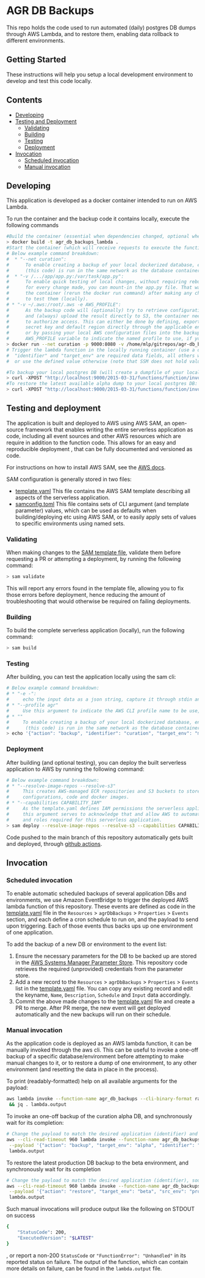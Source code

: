 # AGR DB Backups

This repo holds the code used to run automated (daily) postgres DB dumps through AWS Lambda,
and to restore them, enabling data rollback to different environments.

## Getting Started

These instructions will help you setup a local development environment to develop and test this code locally.

## Contents

-  [Developing](#developing)
-  [Testing and Deployment](#testing-and-deployment)
   *  [Validating](#validating)
   *  [Building](#building)
   *  [Testing](#testing)
   *  [Deployment](#deployment)
-  [Invocation](#invocation)
   *  [Scheduled invocation](#scheduled-invocation)
   *  [Manual invocation](#manual-invocation)


## Developing
This application is developed as a docker container intended to run on AWS Lambda.

To run the container and the backup code it contains locally, execute the following commands
```bash
#Build the container (essential when dependencies changed, optional when only app.py changes were made.)
> docker build -t agr_db_backups_lambda .
#Start the container (which will receive requests to execute the function)
# Below example command breakdown:
#  * "--net curation":
#      To enable creating a backup of your local dockerized database, ensure the backup container
#      (this code) is run in the same network as the database container (here "curation").
#  * "-v /.../app/app.py:/var/task/app.py":
#      To enable quick testing of local changes, without requiring rebuilding the container
#      for every change made, you can mount-in the app.py file. That way you only need to restart
#      the container (rerun the docker run command) after making any changes to the file to be able
#      to test them (locally).
# * "-v ~/.aws:/root/.aws -e AWS_PROFILE":
#      As the backup code will (optionally) try to retrieve configuration settings from AWS SSM,
#      and (always) upload the result directly to S3, the container needs to be aware of valid AWS credentials
#      to authorize access. This can either be done by defining, exporting and passing on the AWS access key,
#      secret key and default region directly through the applicable environment variables (see https://docs.aws.amazon.com/cli/latest/userguide/cli-configure-envvars.html),
#      or by passing your local AWS configuration files into the backup container, optionally accompanied by the
#      AWS_PROFILE variable to indicate the named profile to use, if your agr profile does not have the "default" name.
> docker run --net curation -p 9000:8080 -v /home/mlp/gitrepos/agr-db_backups/app/app.py:/var/task/app.py -v ~/.aws:/root/.aws -e AWS_PROFILE agr_db_backups_lambda
# Trigger the lambda function in the locally running container (use a different terminal session)
#  "identifier" and "target_env" are required data fields, all others will be retrieved from SSM when left undefined,
#  or use the defined value otherwise (note that SSM does not hold values for local dev env operations/testing).

#To backup your local postgres DB (will create a dumpfile of your local DB in S3):
> curl -XPOST "http://localhost:9000/2015-03-31/functions/function/invocations" -d '{"action": "backup", "identifier": "curation", "target_env": "mluypaert-dev", "db_name": "curation", "db_user": "postgres", "db_password": "...", "db_host": "postgres", "s3_bucket": "agr-db-backups"}'
#To restore the latest available alpha dump to your local postgres DB:
> curl -XPOST "http://localhost:9000/2015-03-31/functions/function/invocations" -d '{"action": "restore", "identifier": "curation", "src_env": "alpha", "target_env": "mluypaert-dev", "db_name": "curation", "db_user": "postgres", "db_password": "...", "db_host": "postgres"}'
```


## Testing and deployment
The application is built and deployed to AWS using AWS SAM, an open-source framework that enables
writing the entire serverless application as code, including all event sources and other AWS resources
which are require in addition to the function code. This allows for an easy and reproducible deployment
, that can be fully documented and versioned as code.

For instructions on how to install AWS SAM, see the [AWS docs](https://docs.aws.amazon.com/serverless-application-model/latest/developerguide/serverless-sam-cli-install.html).

SAM configuration is generally stored in two files:
 * [template.yaml](template.yaml)
    This file contains the AWS SAM template describing all aspects of the serverless application.
 * [samconfig.toml](samconfig.toml)
    This file contains sets of CLI argument (and template parameter) values,
    which can be used as defaults when building/deploying etc using AWS SAM,
    or to easily apply sets of values to specific environments using named sets.

### Validating
When making changes to the [SAM template file](template.yaml), validate them before requesting a PR
or attempting a deployment, by running the following command:
```bash
> sam validate
```
This will report any errors found in the template file, allowing you to fix those errors before deployment,
hence reducing the amount of troubleshooting that would otherwise be required on failing deployments.

### Building
To build the complete serverless application (locally), run the following command:
```bash
> sam build
```

### Testing
After building, you can test the application locally using the sam cli:
```bash
# Below example command breakdown:
# * "-e -":
#     echo the input data as a json string, capture it through stdin and pass it on to the function
# * "--profile agr"
#     Use this argument to indicate the AWS CLI profile name to be use, if it is not named "default" (otherwise ommit this argument).
# * ""
#     To enable creating a backup of your local dockerized database, ensure the lambda container
#      (this code) is run in the same network as the database container (here "curation").
> echo '{"action": "backup", "identifier": "curation", "target_env": "mluypaert-dev", "db_name": "curation", "db_user": "postgres", "db_password": "...", "db_host": "postgres", "s3_bucket": "agr-db-backups"}' | sam local invoke "agrDbBackups" --event - --profile agr --docker-network curation
```

### Deployment
After building (and optional testing), you can deploy the built
serverless application to AWS by running the following command:
```bash
# Below example command breakdown:
# * "--resolve-image-repos --resolve-s3"
#     This creates AWS-managed ECR repositories and S3 buckets to store the serverless application's
#     configurations, code and docker images.
# * "--capabilities CAPABILITY_IAM"
#     As the template.yaml defines IAM permissions the serverless application needs to function correctly,
#     this argument serves to acknowledge that and allow AWS to automatically create the necessary IAM policies
#     and roles required for this serverless application.
> sam deploy --resolve-image-repos --resolve-s3 --capabilities CAPABILITY_IAM
```
Code pushed to the main branch of this repository automatically gets built and deployed, through [github actions](./.github/workflows/main-build-and-deploy.yml).


## Invocation
### Scheduled invocation
To enable automatic scheduled backups of several application DBs and environments,
we use Amazon EventBridge to trigger the deployed AWS lambda function of this repository.
These events are defined as code in the [template.yaml](template.yaml) file in the `Resources` > `agrDbBackups` > `Properties` > `Events` section,
and each define a cron schedule to run on, and the payload to send upon triggering.
Each of those events thus backs ups up one environment of one application.

To add the backup of a new DB or environment to the event list:
1. Ensure the necessary parameters for the DB to be backed up are stored in the [AWS Systems Manager Parameter Store](https://us-east-1.console.aws.amazon.com/systems-manager/parameters/). This repository code retrieves the required (unprovided) credentials from the parameter store.
2. Add a new record to the `Resources` > `agrDbBackups` > `Properties` > `Events` list in the [template.yaml](template.yaml) file.
   You can copy any existing record and edit the keyname, `Name`, `Description`, `Schedule` and `Input` data accordingly.
3. Commit the above made changes to the [template.yaml](template.yaml) file and create a PR to merge.
   After PR merge, the new event will get deployed automatically and the new backups will run on their schedule.

### Manual invocation
As the application code is deployed as an AWS lambda function, it can be manually invoked through the aws cli.
This can be useful to invoke a one-off backup of a specific database/environment before attempting to make manual changes to it,
or to restore a dump of one environment, to any other environment (and resetting the data in place in the process).

To print (readably-formatted) help on all available arguments for the payload:
```bash
aws lambda invoke --function-name agr_db_backups --cli-binary-format raw-in-base64-out  --payload '{"help": "true"}' lambda.output \
 && jq . lambda.output
```

To invoke an one-off backup of the curation alpha DB, and synchronously wait for its completion:
```bash
# Change the payload to match the desired application (identifier) and target environment if not curation-alpha.
aws --cli-read-timeout 960 lambda invoke --function-name agr_db_backups --cli-binary-format raw-in-base64-out \
 --payload '{"action": "backup", "target_env": "alpha", "identifier": "curation", "region": "us-east-1", "s3_bucket": "agr-db-backups"}' \
 lambda.output
```

To restore the latest production DB backup to the beta environment, and synchronously wait for its completion
```bash
# Change the payload to match the desired application (identifier), source environment and target environment if not curation prod => beta.
aws --cli-read-timeout 960 lambda invoke --function-name agr_db_backups --cli-binary-format raw-in-base64-out \
 --payload '{"action": "restore", "target_env": "beta", "src_env": "production", "identifier": "curation", "region": "us-east-1", "s3_bucket": "agr-db-backups"}' \
 lambda.output
```

Such manual invocations will produce output like the following on STDOUT on success
```bash
{
    "StatusCode": 200,
    "ExecutedVersion": "$LATEST"
}
```
, or report a non-200 `StatusCode` or `"FunctionError": "Unhandled"` in its reported status on failure.
The output of the function, which can contain more details on failure, can be found in the `lambda.output` file.

